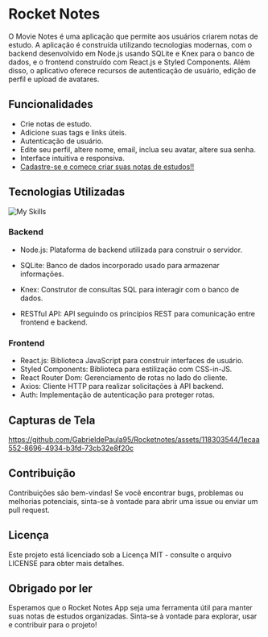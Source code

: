 # Rocket Notes

O Movie Notes é uma aplicação que permite aos usuários criarem notas de estudo. A aplicação é construída utilizando tecnologias modernas, com o backend desenvolvido em Node.js usando SQLite e Knex para o banco de dados, e o frontend construído com React.js e Styled Components. Além disso, o aplicativo oferece recursos de autenticação de usuário, edição de perfil e upload de avatares.

## Funcionalidades

- Crie notas de estudo.
- Adicione suas tags e links úteis.
- Autenticação de usuário.
- Edite seu perfil, altere nome, email, inclua seu avatar, altere sua senha.
- Interface intuitiva e responsiva.
- [Cadastre-se e comece criar suas notas de estudos!!](https://rocketnotes95.netlify.app/)

## Tecnologias Utilizadas
![My Skills](https://skills.thijs.gg/icons?i=react,nodejs,js)

### Backend

- Node.js: Plataforma de backend utilizada para construir o servidor.
- SQLite: Banco de dados incorporado usado para armazenar informações.
- Knex: Construtor de consultas SQL para interagir com o banco de dados.

- RESTful API: API seguindo os princípios REST para comunicação entre frontend e backend.

### Frontend

- React.js: Biblioteca JavaScript para construir interfaces de usuário.
- Styled Components: Biblioteca para estilização com CSS-in-JS.
- React Router Dom: Gerenciamento de rotas no lado do cliente.
- Axios: Cliente HTTP para realizar solicitações à API backend.
- Auth: Implementação de autenticação para proteger rotas.

## Capturas de Tela

https://github.com/GabrieldePaula95/Rocketnotes/assets/118303544/1ecaa552-8696-4934-b3fd-73cb32e8f20c

## Contribuição

Contribuições são bem-vindas! Se você encontrar bugs, problemas ou melhorias potenciais, sinta-se à vontade para abrir uma issue ou enviar um pull request.

## Licença
Este projeto está licenciado sob a Licença MIT - consulte o arquivo LICENSE para obter mais detalhes.

## Obrigado por ler

Esperamos que o Rocket Notes App seja uma ferramenta útil para manter suas notas de estudos organizadas. Sinta-se à vontade para explorar, usar e contribuir para o projeto!

